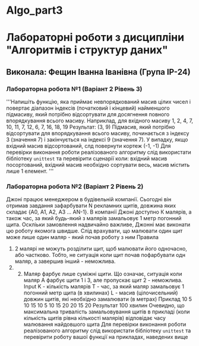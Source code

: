 # Algo_part3

# Лабораторні роботи з дисципліни "Алгоритмів і структур даних"

## Виконала: Фещин Іванна Іванівна (Група ІР-24)

### Лабораторна робота №1 (Варіант 2 Рівень 3)
'''Напишіть функцію, яка приймає невпорядкований масив цілих чисел і повертає діапазон індексів (початковий і кінцевий) найменшого підмасиву, який потрібно відсортувати для досягнення повного впорядкування всього масиву.
Наприклад, для вхідного масиву
1, 2, 4, 7, 10, 11, 7, 12, 6, 7, 16, 18, 19
Результат: (3, 9)
Підмасив, який потрібно відсортувати для впорядкування всього масиву, починається з індексу 3 (значення 7) і закінчується на індексі 9 (значення 7).
У випадку, якщо вхідний масив відсортований, слд повернути кортеж (-1, -1)
Для перевірки виконання роботи реалізованого алгоритму слід використати бібліотеку `unittest` та перевірити сценарії коли: вхідний масив посортований, вхідний масив необхідно сортувати весь, масив містить лише 1 елемент. '''


### Лабораторна робота №2 (Варіант 2 Рівень 2)
Джоні працює менеджером в будівельній компанії. Сьогодні він отримав завдання зафарбувати N рекламних щитів,  довжина яких складає {A0, A1, A2, A3 ... AN-1}. В компанії Джоні доступно К малярів,  а також час, за який будь-який з малярів замальовує 1 метр погонний щита. Оскліьки замовлення надвичайно важливе, Джонні має виконати цю роботу якомога швидше. Слід врахувати, що малювати один щит може лише один маляр - який почав роботу з ним
Правила  
1. 2 малярі не можуть розділити щит, щоб малювати його одночасно, або частково. Тобто, не ситуація коли щит почав пофарбувати одн маляр, а завершив інший - неможлива.
2. 2. Маляр фарбує лише суміжні щити. Що означає, ситуація коли маляр А фарбує щити 1 і 3, але пропускає щит 2 -  неможлива.
Input
K - кількість малярів
Т - час, за який маляр замальовує 1 погонний метр щита (в хвилинах)
L - масив (цілочисельний) довжин щитів, які необхідно замалювати (в метрах)
Приклад
10
5
10 15 10 5 10 15 20 20 15 20
Результат
100 хвилин
Очевидно, що максимальна тривалість замальовування щитів в прикладі (коли кількість щитів рівна кількості малярів) відповідає часу малювання найдовшого щита
Для перевірки виконання роботи реалізованого алгоритму слід використати бібліотеку `unittest` та перевірити роботу вашої функції на прикладах, наведених вище​
